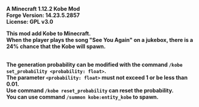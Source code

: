 <b>A Minecraft 1.12.2 Kobe Mod
<br>Forge Version: 14.23.5.2857
<br>License: GPL v3.0


This mod add Kobe to Minecraft.
<br>When the player plays the song "See You Again" on a jukebox, there is a 24% chance that the Kobe will spawn.


<br>The generation probability can be modified with the command `/kobe set_probability <probability: float>`.
<br>The parameter `<probability: float>` must not exceed 1 or be less than 0.01.
<br>Use command `/kobe reset_probability` can reset the probability.
<br>You can use command `/summon kobe:entity_kobe` to spawn.